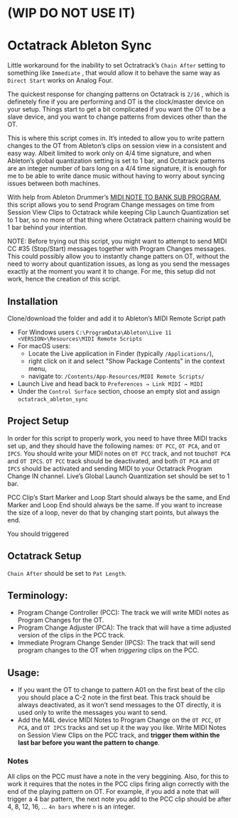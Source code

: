 # (WIP DO NOT USE IT)

# Octatrack Ableton Sync
Little workaround for the inability to set Octratrack’s `Chain After` setting to something like `Immediate` , that would allow it to behave the same way as `Direct Start` works on Analog Four. 

The quickest response for changing patterns on Octatrack is `2/16` , which is definetely fine if you are performing and OT is the clock/master device on your setup. Things start to get a bit complicated if you want the OT to be a slave device, and you want to change patterns from devices other than the OT.  

This is where this script comes in. It’s inteded to allow you to write pattern changes to the OT from Ableton’s clips on session view in a consistent and easy way. Albeit limited to work only on 4/4 time signature, and when Ableton’s global quantization setting is set to 1 bar, and Octatrack patterns are an integer number of bars long on a 4/4 time signature, it is enough for me to be able to write dance music without having to worry about syncing issues between both machines. 

With help from Ableton Drummer’s [MIDI NOTE TO BANK SUB PROGRAM](https://blog.abletondrummer.com/convert-midi-messages-in-ableton/), this script allows you to send Program Change messages on time from Session View Clips to Octatrack while keeping Clip Launch Quantization set to 1 bar, so no more of that thing where Octatrack pattern chaining would be 1 bar behind your intention. 

NOTE: Before trying out this script, you might want to attempt to send MIDI CC #35 (Stop/Start) messages together with Program Changes messages. This could possibly allow you to instantly change patters on OT, without the need to worry about quantization issues, as long as you send the messages exactly at the moment you want it to change. For me, this setup did not work, hence the creation of this script. 

## Installation
Clone/download the folder and add it to Ableton’s MIDI Remote Script path

- For Windows users `C:\ProgramData\Ableton\Live 11 <VERSION>\Resources\MIDI Remote Scripts`
- For macOS users:
    - Locate the Live application in Finder (typically `/Applications/`),
    - right click on it and select "Show Package Contents" in the context menu,
    - navigate to: `/Contents/App-Resources/MIDI Remote Scripts/`
- Launch Live and head back to `Preferences → Link MIDI → MIDI`
- Under the `Control Surface` section, choose an empty slot and assign `octatrack_ableton_sync`

## Project Setup
In order for this script to properly work, you need to have three MIDI tracks set up, and they should have the following names: `OT PCC`, `OT PCA`, and `OT IPCS`. You should write your MIDI notes on `OT PCC` track, and not touch`OT PCA` and `OT IPCS`. `OT PCC` track should be deactivated, and both `OT PCA` and `OT IPCS` should be activated and sending MIDI to your Octatrack Program Change IN channel. Live’s Global Launch Quantization set should be set to 1 bar. 

PCC Clip’s Start Marker and Loop Start should always be the same, and End Marker and Loop End should always be the same. If you want to increase the size of a loop, never do that by changing start points, but always the end.

You should triggered 

## Octatrack Setup
`Chain After` should be set to `Pat Length`.

## Terminology:
- Program Change Controller (PCC): The track we will write MIDI notes as Program Changes for the OT.
- Program Change Adjuster (PCA): The track that will have a time adjusted version of the clips in the PCC track.
- Immediate Program Change Sender (IPCS): The track that will send program changes to the OT when *triggering* clips on the PCC.

## Usage:
- If you want the OT to change to pattern A01 on the first beat of the clip you should place a C-2 note in the first beat. This track should be always deactivated, as it won’t send messages to the OT directly, it is used only to write the messages you want to send.
- Add the M4L device MIDI Notes to Program Change on the `OT PCC`, `OT PCA`, and `OT IPCS` tracks and set up it the way you like. Write MIDI Notes on Session View Clips on the PCC track, and **trigger them within the last bar before you want the pattern to change**.

### Notes
All clips on the PCC must have a note in the very beggining. Also, for this to work it requires that the notes in the PCC clips firing align correctly with the end of the playing pattern on OT. For example, if you add a note that will trigger a 4 bar pattern, the next note you add to the PCC clip should be after 4, 8, 12, 16, … `4n bars` where `n` is an integer.
